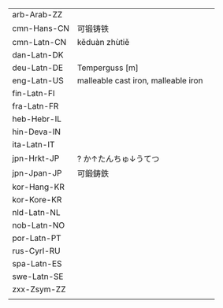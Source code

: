 | | | |
|-|-|-|
| arb-Arab-ZZ |  |  |
| cmn-Hans-CN | 可锻铸铁 |  |
| cmn-Latn-CN | kěduàn zhùtiě |  |
| dan-Latn-DK |  |  |
| deu-Latn-DE | Temperguss [m] |  |
| eng-Latn-US | malleable cast iron, malleable iron |  |
| fin-Latn-FI |  |  |
| fra-Latn-FR |  |  |
| heb-Hebr-IL |  |  |
| hin-Deva-IN |  |  |
| ita-Latn-IT |  |  |
| jpn-Hrkt-JP | ? か↑たんちゅ↓うてつ |  |
| jpn-Jpan-JP | 可鍛鋳鉄 |  |
| kor-Hang-KR |  |  |
| kor-Kore-KR |  |  |
| nld-Latn-NL |  |  |
| nob-Latn-NO |  |  |
| por-Latn-PT |  |  |
| rus-Cyrl-RU |  |  |
| spa-Latn-ES |  |  |
| swe-Latn-SE |  |  |
| zxx-Zsym-ZZ |  |  |
|  |  |  |
